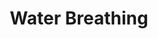---
title: "Water Breathing"
permalink: /spells/water-breathing/
tags:
  - Spell
available_for:
  - Druid
  - Ranger
  - Sorcerer
  - Wizard
level: "3rd Level"
school: "Transmutation"
range: "30 ft"
comp:
  - V
  - S
  - M
material: "a short piece of reed or straw."
duration: "24 hours"
ritual: true
description: |
  This spell gives a maximum of ten willing creatures within range and you can see, the ability to breathe underwater until the end of its term. Affected creatures also retain their normal breathing pattern.
excerpt: "This spell gives a maximum of ten willing creatures within range and you can see, the ability to breathe underwater until the end of its term."
source: "Basic Rules"
---